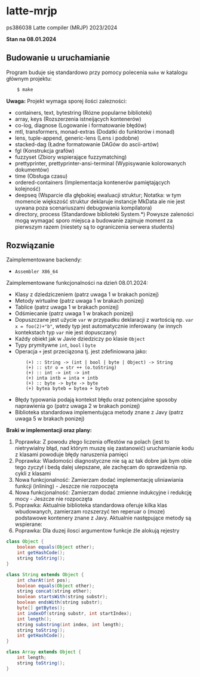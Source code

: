 # latte-mrjp
ps386038
Latte compiler (MRJP) 2023/2024

**Stan na 08.01.2024**

## Budowanie u uruchamianie

Program buduje się standardowo przy pomocy polecenia `make` w katalogu głównym projektu:
```bash
    $ make
```

**Uwaga:**
Projekt wymaga sporej ilości zalezności:
- containers, text, bytestring (Rózne popularne biblioteki)
- array, keys (Rozszerzenia istneijących kontenerów)
- co-log, diagnose (Logowanie i formatowanie błędów)
- mtl, transformers, monad-extras (Dodatki do funktorów i monad)
- lens, tuple-append, generic-lens (Lens i podobne)
- stacked-dag (Ładne formatowanie DAGów do ascii-artów)
- fgl (Konstrukcja grafów)
- fuzzyset (Zbiory wspierające fuzzymatching)
- prettyprinter, prettyprinter-ansi-terminal (Wypisywanie kolorowanych dokumentów)
- time (Obsługa czasu)
- ordered-containers (Implementacja kontenerów pamiętających kolejność)
- deepseq (Wsparcie dla głębokiej ewaluacji struktur; Notatka: w tym momencie większość struktur deklaruje instancje MkData ale nie jest uywana poza scenariuszami debugowania kompilatora)
- directory, process (Standardowe biblioteki System.*)
Powysze zaleności mogą wymagać sporo miejsca a budowanie zajmuje moment za pierwszym razem (niestety są to ograniczenia serwera students)

## Rozwiązanie

Zaimplementowane backendy:
- `Assembler X86_64`

Zaimplementowane funkcjonalności na dzień 08.01.2024:

- Klasy z dziedziczeniem (patrz uwaga 1 w brakach ponizej)
- Metody wirtualne (patrz uwaga 1 w brakach ponizej)
- Tablice (patrz uwaga 1 w brakach ponizej)
- Odśmiecanie (patrz uwaga 1 w brakach ponizej)
- Dopuszczane jest uźycie `var` w przypadku deklaracji z wartością np. `var x = foo(2)+"b"`, wtedy typ jest automatycznie inferowany (w innych kontekstach typ `var` nie jest dopusczany)
- Kaźdy obiekt jak w Javie dziedziczy po klasie `Object`
- Typy prymitywne `int`, `bool` i `byte`
- Operacja `+` jest przeciązona tj. jest zdefiniowana jako:
    ```
        (+) :: String -> (int | bool | byte | Object) -> String
        (+) :: str o = str ++ (o.toString)
        (+) :: int -> int -> int
        (+) inta intb = inta + intb
        (+) :: byte -> byte -> byte
        (+) bytea byteb = bytea + byteb
    ```
- Błędy typowania podają kontekst błędu oraz potencjalne sposoby naprawienia go (patrz uwaga 2 w brakach ponizej)
- Biblioteka standardowa implementująca metody znane z Javy (patrz uwaga 5 w brakach ponizej)

**Braki w implementacji oraz plany:**
1. Poprawka: Z powodu złego liczenia offestów na polach (jest to nietrywialny błąd, nad którym muszę się zastanowić) uruchamianie kodu z klasami powoduje błędy naruszenia pamięci
2. Poprawka: Wiadomości diagnostyczne nie są az tak dobre jak bym obie tego zyczył i bedą dalej ulepszane, ale zachęcam do sprawdzenia np. cykli z klasami
3. Nowa funkcjonalność: Zamierzam dodać implementację uliniawiania funkcji (inlining) - Jeszcze nie rozpoczęta
4. Nowa funkcjonalność: Zamierzam dodać zmienne indukcyjne i redukcję mocy - Jeszcze nie rozpoczęta
5. Poprawka: Aktualnie biblioteka standardowa oferuje kilka klas wbudowanych, zamierzam rozszerzyć ten reperuar o (moze) podstawowe kontenery znane z Javy. Aktualnie następujące metody są wspierane:
6. Poprawka: Dla duzej ilosci argumentow funkcje źle alokują rejestry

```java
class Object {
    boolean equals(Object other);
    int getHashCode();
    string toString();
}

class String extends Object {
    int charAt(int pos);
    boolean equals(Object other);
    string concat(string other);
    boolean startsWith(string substr);
    boolean endsWith(string substr);
    byte[] getBytes();
    int indexOf(string substr, int startIndex);
    int length();
    string substring(int index, int length);
    string toString();
    int getHashCode();
}

class Array extends Object {
    int length;
    string toString();
}
```
